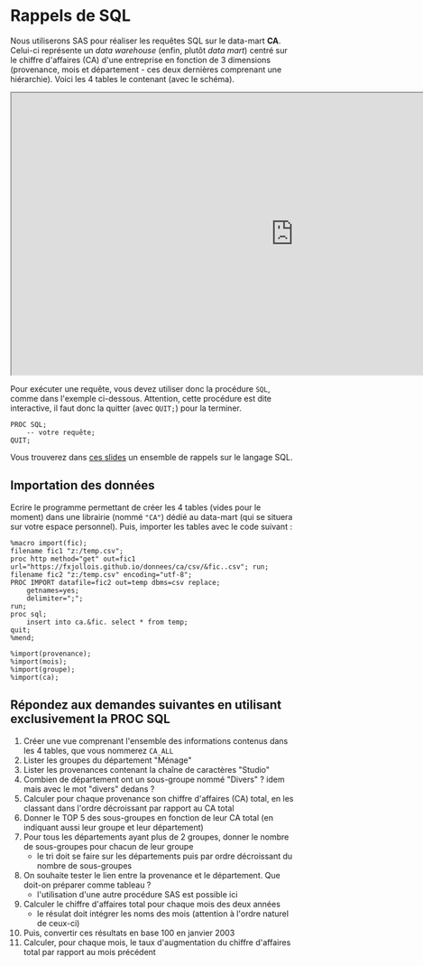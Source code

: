 # Rappels de SQL

Nous utiliserons SAS pour réaliser les requêtes SQL sur le data-mart **CA**. Celui-ci représente un *data warehouse* (enfin, plutôt *data mart*) centré sur le chiffre d'affaires (CA) d'une entreprise en fonction de 3 dimensions (provenance, mois et département - ces deux dernières comprenant une hiérarchie). Voici les 4 tables le contenant (avec le schéma).

<iframe width="1000" height = "500" src='https://dbdiagram.io/embed/618e4ed202cf5d186b53080c'> </iframe>

Pour exécuter une requête, vous devez utiliser donc la procédure `SQL`, comme dans l'exemple ci-dessous. Attention, cette procédure est dite interactive, il faut donc la quitter (avec `QUIT;`) pour la terminer. 

```{sas}
PROC SQL;
	-- votre requête;
QUIT;
```

Vous trouverez dans [ces slides](https://docs.google.com/presentation/d/e/2PACX-1vQQ8FiVv-JWgBmZYArKqmJKIZsOXkkhLS_JUGy_83yNnvvaqJ-ZZTWxGsTxBbawmmDClCS1rwHubYAZ/pub?start=false&loop=false&delayms=3000) un ensemble de rappels sur le langage SQL.

## Importation des données

Ecrire le programme permettant de créer les 4 tables (vides pour le moment) dans une librairie (nommé `"CA"`) dédié au data-mart (qui se situera sur votre espace personnel). Puis, importer les tables avec le code suivant :

```
%macro import(fic);
filename fic1 "z:/temp.csv";
proc http method="get" out=fic1 url="https://fxjollois.github.io/donnees/ca/csv/&fic..csv"; run;
filename fic2 "z:/temp.csv" encoding="utf-8";
PROC IMPORT datafile=fic2 out=temp dbms=csv replace; 
	getnames=yes; 
	delimiter=";"; 
run;
proc sql;
	insert into ca.&fic. select * from temp;
quit;
%mend;

%import(provenance);
%import(mois);
%import(groupe);
%import(ca);
```

## Répondez aux demandes suivantes en utilisant exclusivement la PROC SQL

1. Créer une vue comprenant l'ensemble des informations contenus dans les 4 tables, que vous nommerez `CA_ALL`
1. Lister les groupes du département "Ménage"
1. Lister les provenances contenant la chaîne de caractères "Studio"
1. Combien de département ont un sous-groupe nommé "Divers" ? idem mais avec le mot "divers" dedans ?
1. Calculer pour chaque provenance son chiffre d'affaires (CA) total, en les classant dans l'ordre décroissant par rapport au CA total
1. Donner le TOP 5 des sous-groupes en fonction de leur CA total (en indiquant aussi leur groupe et leur département)
1. Pour tous les départements ayant plus de 2 groupes, donner le nombre de sous-groupes pour chacun de leur groupe
    - le tri doit se faire sur les départements puis par ordre décroissant du nombre de sous-groupes
1. On souhaite tester le lien entre la provenance et le département. Que doit-on préparer comme tableau ?
    - l'utilisation d'une autre procédure SAS est possible ici
1. Calculer le chiffre d'affaires total pour chaque mois des deux années
    - le résulat doit intégrer les noms des mois (attention à l'ordre naturel de ceux-ci)
1. Puis, convertir ces résultats en base 100 en janvier 2003
1. Calculer, pour chaque mois, le taux d'augmentation du chiffre d'affaires total par rapport au mois précédent


